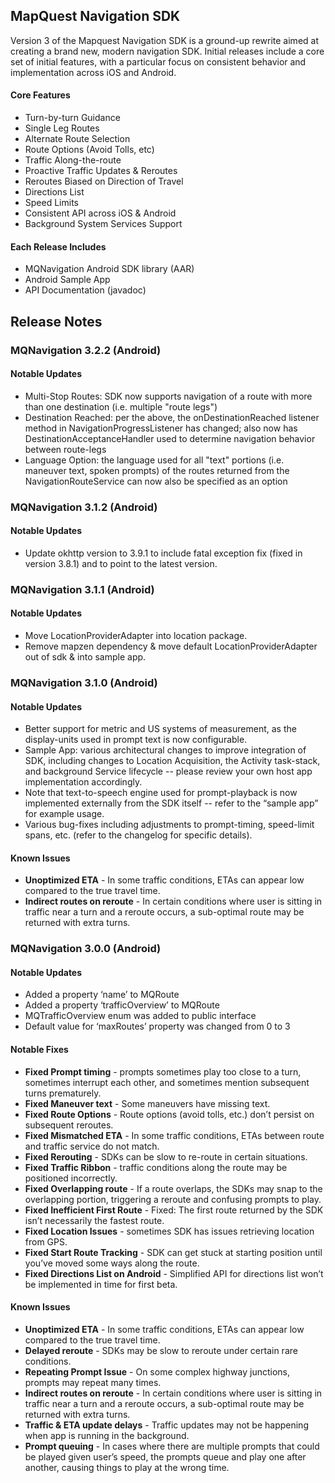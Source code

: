 ## MapQuest Navigation SDK 

Version 3 of the Mapquest Navigation SDK is a ground-up rewrite aimed at creating a brand new, modern navigation SDK. Initial releases include a core set of initial features, with a particular focus on consistent behavior and implementation across iOS and Android.

#### Core Features
- Turn-by-turn Guidance
- Single Leg Routes
- Alternate Route Selection
- Route Options (Avoid Tolls, etc)
- Traffic Along-the-route
- Proactive Traffic Updates & Reroutes
- Reroutes Biased on Direction of Travel
- Directions List
- Speed Limits
- Consistent API across iOS & Android
- Background System Services Support

#### Each Release Includes
- MQNavigation Android SDK library (AAR)
- Android Sample App
- API Documentation (javadoc)

## Release Notes

### MQNavigation 3.2.2 (Android)
#### Notable Updates
- Multi-Stop Routes: SDK now supports navigation of a route with more than one destination (i.e. multiple "route legs")
- Destination Reached: per the above, the onDestinationReached listener method in NavigationProgressListener has changed; also now has DestinationAcceptanceHandler used to determine navigation behavior between route-legs
- Language Option: the language used for all "text" portions (i.e. maneuver text, spoken prompts) of the routes returned from the NavigationRouteService can now also be specified as an option

### MQNavigation 3.1.2 (Android)
#### Notable Updates
- Update okhttp version to 3.9.1 to include fatal exception fix (fixed in version 3.8.1) and to point to the latest version.

### MQNavigation 3.1.1 (Android)
#### Notable Updates
- Move LocationProviderAdapter into location package.
- Remove mapzen dependency & move default LocationProviderAdapter out of sdk & into sample app.

### MQNavigation 3.1.0 (Android)
#### Notable Updates
- Better support for metric and US systems of measurement, as the display-units used in prompt text is now configurable.
- Sample App: various architectural changes to improve integration of SDK, including changes to Location Acquisition, the Activity task-stack, and background Service lifecycle -- please review your own host app implementation accordingly.
- Note that text-to-speech engine used for prompt-playback is now implemented externally from the SDK itself -- refer to the “sample app” for example usage.
- Various bug-fixes including adjustments to prompt-timing, speed-limit spans, etc. (refer to the changelog for specific details).

#### Known Issues
- **Unoptimized ETA** - In some traffic conditions, ETAs can appear low compared to the true travel time.
- **Indirect routes on reroute** - In certain conditions where user is sitting in traffic near a turn and a reroute occurs, a sub-optimal route may be returned with extra turns.

### MQNavigation 3.0.0 (Android)
#### Notable Updates
- Added a property ‘name’ to MQRoute
- Added a property ‘trafficOverview’ to MQRoute
- MQTrafficOverview enum was added to public interface
- Default value for ‘maxRoutes’ property was changed from 0 to 3

#### Notable Fixes

- **Fixed Prompt timing** - prompts sometimes play too close to a turn, sometimes interrupt each other, and sometimes mention subsequent turns prematurely.
- **Fixed Maneuver text** - Some maneuvers have missing text.
- **Fixed Route Options** - Route options (avoid tolls, etc.) don’t persist on subsequent reroutes.
- **Fixed Mismatched ETA** - In some traffic conditions, ETAs between route and traffic service do not match.
- **Fixed Rerouting** - SDKs can be slow to re-route in certain situations.
- **Fixed Traffic Ribbon** - traffic conditions along the route may be positioned incorrectly.
- **Fixed Overlapping route** - If a route overlaps, the SDKs may snap to the overlapping portion, triggering a reroute and confusing prompts to play.
- **Fixed Inefficient First Route** - Fixed: The first route returned by the SDK isn’t necessarily the fastest route.
- **Fixed Location Issues** - sometimes SDK has issues retrieving location from GPS.
- **Fixed Start Route Tracking** - SDK can get stuck at starting position until you’ve moved some ways along the route.
- **Fixed Directions List on Android** - Simplified API for directions list won’t be implemented in time for first beta.

#### Known Issues
- **Unoptimized ETA** - In some traffic conditions, ETAs can appear low compared to the true travel time.
- **Delayed reroute** - SDKs may be slow to reroute under certain rare conditions.
- **Repeating Prompt Issue** - On some complex highway junctions, prompts may repeat many times.
- **Indirect routes on reroute** - In certain conditions where user is sitting in traffic near a turn and a reroute occurs, a sub-optimal route may be returned with extra turns.
- **Traffic & ETA update delays** - Traffic updates may not be happening when app is running in the background.
- **Prompt queuing** - In cases where there are multiple prompts that could be played given user’s speed, the prompts queue and play one after another, causing things to play at the wrong time.
